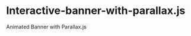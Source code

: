 Interactive-banner-with-parallax.js
===================================

Animated Banner with Parallax.js
